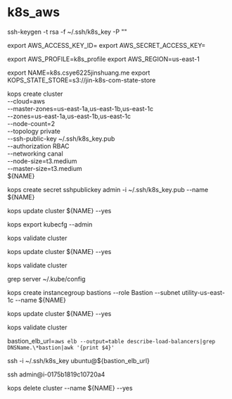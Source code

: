 # k8s_aws
ssh-keygen -t rsa -f ~/.ssh/k8s_key -P ""

export AWS_ACCESS_KEY_ID=
export AWS_SECRET_ACCESS_KEY=

export AWS_PROFILE=k8s_profile
export AWS_REGION=us-east-1

export NAME=k8s.csye6225jinshuang.me
export KOPS_STATE_STORE=s3://jin-k8s-com-state-store  

kops create cluster \
--cloud=aws \
--master-zones=us-east-1a,us-east-1b,us-east-1c \
--zones=us-east-1a,us-east-1b,us-east-1c \
--node-count=2 \
--topology private \
--ssh-public-key ~/.ssh/k8s_key.pub \
--authorization RBAC \
--networking canal \
--node-size=t3.medium \
--master-size=t3.medium \
${NAME}

kops create secret sshpublickey admin -i ~/.ssh/k8s_key.pub --name ${NAME}

kops update cluster ${NAME} --yes

kops export kubecfg --admin

kops validate cluster

kops update cluster ${NAME} --yes

kops validate cluster

grep server ~/.kube/config

kops create instancegroup bastions --role Bastion --subnet utility-us-east-1c --name ${NAME}

kops update cluster ${NAME} --yes

kops validate cluster

bastion_elb_url=`aws elb --output=table describe-load-balancers|grep DNSName.\*bastion|awk '{print $4}'`

ssh -i ~/.ssh/k8s_key ubuntu@${bastion_elb_url}

ssh admin@i-0175b1819c10720a4

kops delete cluster --name ${NAME} --yes


